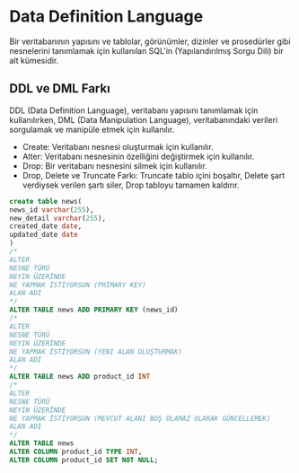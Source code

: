 # Data Definition Language
Bir veritabanının yapısını ve tablolar, görünümler, dizinler ve prosedürler gibi nesnelerini tanımlamak için kullanılan SQL'in (Yapılandırılmış Sorgu Dili) bir alt kümesidir. 

## DDL ve DML Farkı
DDL (Data Definition Language), veritabanı yapısını tanımlamak için kullanılırken, DML (Data Manipulation Language), veritabanındaki verileri sorgulamak ve manipüle etmek için kullanılır.

- Create: Veritabanı nesnesi oluşturmak için kullanılır.
- Alter: Veritabanı nesnesinin özelliğini değiştirmek için kullanılır.
- Drop: Bir veritabanı nesnesini silmek için kullanılır.
- Drop, Delete ve Truncate Farkı: Truncate tablo içini boşaltır, Delete şart verdiysek verilen şartı siler, Drop tabloyu tamamen kaldırır.

```sql
create table news(
news_id varchar(255),
new_detail varchar(255),
created_date date,
updated_date date
)
/*
ALTER
NESNE TÜRÜ
NEYIN ÜZERİNDE
NE YAPMAK İSTİYORSUN (PRİMARY KEY)
ALAN ADI
*/
ALTER TABLE news ADD PRIMARY KEY (news_id)
/*
ALTER
NESNE TÜRÜ
NEYIN ÜZERİNDE
NE YAPMAK İSTİYORSUN (YENI ALAN OLUŞTURMAK)
ALAN ADI
*/
ALTER TABLE news ADD product_id INT
/*
ALTER
NESNE TÜRÜ
NEYIN ÜZERİNDE
NE YAPMAK İSTİYORSUN (MEVCUT ALANI BOŞ OLAMAZ OLARAK GÜNCELLEMEK)
ALAN ADI
*/
ALTER TABLE news
ALTER COLUMN product_id TYPE INT,
ALTER COLUMN product_id SET NOT NULL;
```
